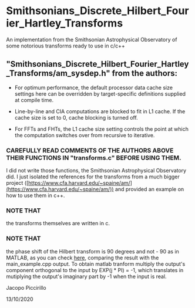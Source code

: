 # Smithsonians_Discrete_Hilbert_Fourier_Hartley_Transforms
 An implementation from the Smithsonian Astrophysical Observatory of some notorious transforms ready to use in c/c++
 
## "Smithsonians_Discrete_Hilbert_Fourier_Hartley_Transforms/am_sysdep.h" from the authors: 

* For optimum performance, the default processor data cache size
 settings here can be overridden by target-specific definitions
 supplied at compile time.
 
 * Line-by-line and CIA computations are blocked to fit in L1
  cache.  If the cache size is set to 0, cache blocking is
  turned off.
 
  * For FFTs and FHTs, the L1 cache size setting controls the
  point at which the computation switches over from recursive
  to iterative.

### CAREFULLY READ COMMENTS OF THE AUTHORS ABOVE THEIR FUNCTIONS IN "transforms.c" BEFORE USING THEM.

I did not write those functions, the Smithsonian Astrophysical Observatory did. 
I just isolated the references for the transforms from a much bigger project
([https://www.cfa.harvard.edu/~spaine/am/](https://www.cfa.harvard.edu/~spaine/am/)) and provided an example on how to use them in c++.

### NOTE THAT
the transforms themselves are written in c. 

### NOTE THAT 
the phase shift of the Hilbert transform is 90 degrees and not - 90 as in MATLAB, 
as you can check [here](https://it.mathworks.com/help/signal/ref/hilbert.html), comparing the result with the main_example.cpp output.
To obtain matlab tranform multiply the output's component orthogonal to the input by EXP(j * PI) = -1, which translates in mutiplying the output's imaginary part 
by -1 when the input is real.

Jacopo Piccirillo 

13/10/2020
